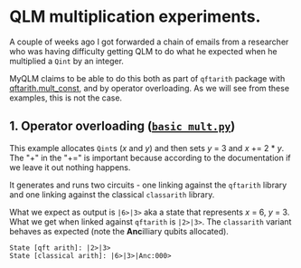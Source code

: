 # QLM multiplication experiments.

A couple of weeks ago I got forwarded a chain of emails from a researcher who was having difficulty getting QLM to do what he expected when he multiplied a `Qint` by an integer.

MyQLM claims to be able to do this both as part of `qftarith` package with [qftarith.mult\_const](https://myqlm.github.io/qat-lang-arith.html#qat.lang.AQASM.qftarith.mult_const), and by operator overloading. As we will see from these examples, this is not the case.

## 1. Operator overloading ([`basic_mult.py`](basic_mult.py))

This example allocates `Qint`s (*x* and *y*) and then sets *y* = 3 and *x* += 2 * *y*.  The "+" in the "+=" is important because according to the documentation if we leave it out nothing happens.

It generates and runs two circuits - one linking against the `qftarith` library and one linking against the classical `classarith` library.

What we expect as output is `|6>|3>` aka a state that represents *x* = 6, *y* = 3.  What we get when linked against `qftarith` is `|2>|3>`.  The `classarith` variant behaves as expected (note the **Anc**illiary qubits allocated).

```
State [qft arith]: |2>|3>
State [classical arith]: |6>|3>|Anc:000>
```
